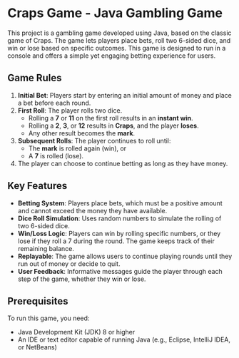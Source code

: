 # Craps Game - Java Gambling Game

This project is a gambling game developed using Java, based on the classic game of Craps. The game lets players place bets, roll two 6-sided dice, and win or lose based on specific outcomes. This game is designed to run in a console and offers a simple yet engaging betting experience for users.

## Game Rules

1. **Initial Bet**: Players start by entering an initial amount of money and place a bet before each round.
2. **First Roll**: The player rolls two dice. 
   - Rolling a **7** or **11** on the first roll results in an **instant win**.
   - Rolling a **2**, **3**, or **12** results in **Craps**, and the player **loses**.
   - Any other result becomes the **mark**.
3. **Subsequent Rolls**: The player continues to roll until:
   - The **mark** is rolled again (win), or
   - A **7** is rolled (lose).
4. The player can choose to continue betting as long as they have money.

## Key Features

- **Betting System**: Players place bets, which must be a positive amount and cannot exceed the money they have available.
- **Dice Roll Simulation**: Uses random numbers to simulate the rolling of two 6-sided dice.
- **Win/Loss Logic**: Players can win by rolling specific numbers, or they lose if they roll a 7 during the round. The game keeps track of their remaining balance.
- **Replayable**: The game allows users to continue playing rounds until they run out of money or decide to quit.
- **User Feedback**: Informative messages guide the player through each step of the game, whether they win or lose.

## Prerequisites

To run this game, you need:
- Java Development Kit (JDK) 8 or higher
- An IDE or text editor capable of running Java (e.g., Eclipse, IntelliJ IDEA, or NetBeans)

